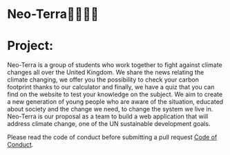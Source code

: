 # Neo-Terra🌲🌳🌳🌲
# Project:
Neo-Terra is a group of students who work together to fight against climate changes all over the United Kingdom. We share the news relating the climate changing, we offer you the possibility to check your carbon footprint thanks to our calculator and finally, we have a quiz that you can find on the website to test your knowledge on the subject. We aim to create a new generation of young people who are aware of the situation, educated about society and the change we need, to change the system we live in. Neo-Terra is our proposal as a team to build a web application that will address climate change, one of the UN sustainable development goals.


Please read the code of conduct before submitting a pull request [Code of Conduct](https://github.com/mozilla/diversity).
